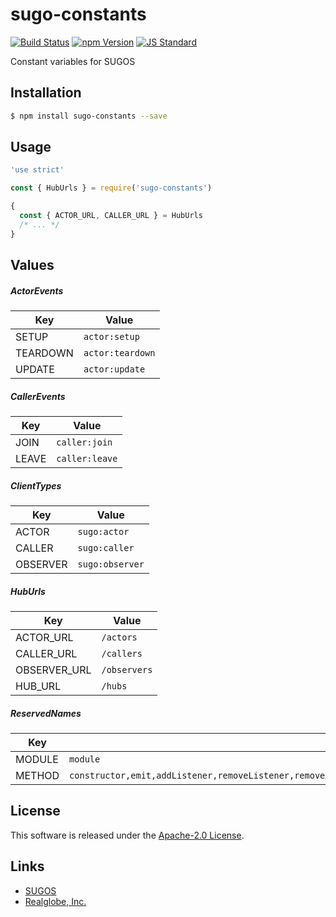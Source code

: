 sugo-constants
==========

<!---
This file is generated by ape-tmpl. Do not update manually.
--->

<!-- Badge Start -->
<a name="badges"></a>

[![Build Status][bd_travis_shield_url]][bd_travis_url]
[![npm Version][bd_npm_shield_url]][bd_npm_url]
[![JS Standard][bd_standard_shield_url]][bd_standard_url]

[bd_repo_url]: https://github.com/realglobe-Inc/sugo-constants
[bd_travis_url]: http://travis-ci.org/realglobe-Inc/sugo-constants
[bd_travis_shield_url]: http://img.shields.io/travis/realglobe-Inc/sugo-constants.svg?style=flat
[bd_travis_com_url]: http://travis-ci.com/realglobe-Inc/sugo-constants
[bd_travis_com_shield_url]: https://api.travis-ci.com/realglobe-Inc/sugo-constants.svg?token=
[bd_license_url]: https://github.com/realglobe-Inc/sugo-constants/blob/master/LICENSE
[bd_codeclimate_url]: http://codeclimate.com/github/realglobe-Inc/sugo-constants
[bd_codeclimate_shield_url]: http://img.shields.io/codeclimate/github/realglobe-Inc/sugo-constants.svg?style=flat
[bd_codeclimate_coverage_shield_url]: http://img.shields.io/codeclimate/coverage/github/realglobe-Inc/sugo-constants.svg?style=flat
[bd_gemnasium_url]: https://gemnasium.com/realglobe-Inc/sugo-constants
[bd_gemnasium_shield_url]: https://gemnasium.com/realglobe-Inc/sugo-constants.svg
[bd_npm_url]: http://www.npmjs.org/package/sugo-constants
[bd_npm_shield_url]: http://img.shields.io/npm/v/sugo-constants.svg?style=flat
[bd_standard_url]: http://standardjs.com/
[bd_standard_shield_url]: https://img.shields.io/badge/code%20style-standard-brightgreen.svg

<!-- Badge End -->


<!-- Description Start -->
<a name="description"></a>

Constant variables for SUGOS

<!-- Description End -->


<!-- Overview Start -->
<a name="overview"></a>



<!-- Overview End -->


<!-- Sections Start -->
<a name="sections"></a>

<!-- Section from "doc/guides/01.Installation.md.hbs" Start -->

<a name="section-doc-guides-01-installation-md"></a>

Installation
-----

```bash
$ npm install sugo-constants --save
```


<!-- Section from "doc/guides/01.Installation.md.hbs" End -->

<!-- Section from "doc/guides/02.Usage.md.hbs" Start -->

<a name="section-doc-guides-02-usage-md"></a>

Usage
---------

```javascript
'use strict'

const { HubUrls } = require('sugo-constants')

{
  const { ACTOR_URL, CALLER_URL } = HubUrls
  /* ... */
}

```


<!-- Section from "doc/guides/02.Usage.md.hbs" End -->

<!-- Section from "doc/guides/03.Values.md.hbs" Start -->

<a name="section-doc-guides-03-values-md"></a>

Values
------

##### ActorEvents

| Key | Value |
| --- | ---- |
| SETUP | `actor:setup` |
| TEARDOWN | `actor:teardown` |
| UPDATE | `actor:update` |


##### CallerEvents

| Key | Value |
| --- | ---- |
| JOIN | `caller:join` |
| LEAVE | `caller:leave` |


##### ClientTypes

| Key | Value |
| --- | ---- |
| ACTOR | `sugo:actor` |
| CALLER | `sugo:caller` |
| OBSERVER | `sugo:observer` |


##### HubUrls

| Key | Value |
| --- | ---- |
| ACTOR_URL | `/actors` |
| CALLER_URL | `/callers` |
| OBSERVER_URL | `/observers` |
| HUB_URL | `/hubs` |


##### ReservedNames

| Key | Value |
| --- | ---- |
| MODULE | `module` |
| METHOD | `constructor,emit,addListener,removeListener,removeAllListeners,listeners,listenerCount,setMaxListeners,getMaxListeners,eventNames,on,off,once` |




<!-- Section from "doc/guides/03.Values.md.hbs" End -->


<!-- Sections Start -->


<!-- LICENSE Start -->
<a name="license"></a>

License
-------
This software is released under the [Apache-2.0 License](https://github.com/realglobe-Inc/sugo-constants/blob/master/LICENSE).

<!-- LICENSE End -->


<!-- Links Start -->
<a name="links"></a>

Links
------

+ [SUGOS][sugos_url]
+ [Realglobe, Inc.][realglobe,_inc__url]

[sugos_url]: https://github.com/realglobe-Inc/sugos
[realglobe,_inc__url]: http://realglobe.jp

<!-- Links End -->

